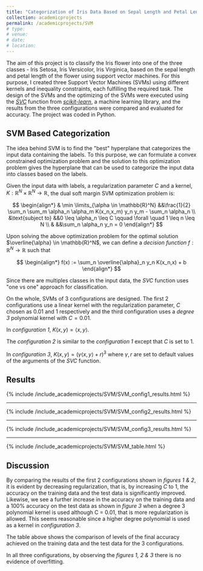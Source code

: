 ```yaml
---
title: "Categorization of Iris Data Based on Sepal Length and Petal Length Using Support Vector Machines"
collection: academicprojects
permalink: /academicprojects/SVM
# type: 
# venue: 
# date: 
# location: 
---
```

The aim of this project is to classify the Iris flower into one of the three classes - Iris Setosa, Iris Versicolor, Iris Virginica, based on the sepal length and petal length of the flower using support vector machines. For this purpose, I created three Support Vector Machines (SVMs) using different kernels and inequality constraints, each fulfilling the required task. The design of the SVMs and the optimizing of the SVMs were executed using the [*SVC*](https://scikit-learn.org/stable/modules/generated/sklearn.svm.SVC.html#sklearn.svm.SVC) function from [*scikit-learn*](https://scikit-learn.org/stable/index.html), a machine learning library, and the results from the three configurations were compared and evaluated for accuracy. The project was coded in Python.

<h2> SVM Based Categorization </h2>

The idea behind SVM is to find the "best" hyperplane that categorizes the input data containing the labels. To this purpose, we can formulate a convex constrained optimization problem and the solution to this optimization problem gives the hyperplane that can be used to categorize the input data into classes based on the labels.

Given the input data with labels, a regularization parameter *C* and a kernel, $K: \mathbb{R}^N \times \mathbb{R}^N \rightarrow \mathbb{R}$, the dual soft margin SVM optimization problem is:

$$
    \begin{align*}
            & \min \limits_{\alpha \in \mathbb{R}^N}  &&\frac{1}{2} \sum_n \sum_m \alpha_n \alpha_m K(x_n,x_m) y_n y_m - \sum_n \alpha_n  \\
            &\text{subject to} &&0 \leq \alpha_n \leq C \qquad \forall \quad 1 \leq n \leq N \\
            & &&\sum_n \alpha_n y_n = 0
    \end{align*}
$$ 

Upon solving the above optimization problem for the optimal solution $\overline{\alpha} \in \mathbb{R}^N$, we can define a *decision function* $f:\mathbb{R}^N \rightarrow \mathbb{R}$ such that

$$
    \begin{align*}
            f(x) := \sum_n \overline{\alpha}_n y_n K(x_n,x) + b
    \end{align*}
$$

Since there are multiples classes in the input data, the *SVC* function uses "one vs one" approach for classification.

On the whole, SVMs of 3 configurations   are designed. The first 2 configurations use a linear kernel with the regularization parameter, *C* chosen as 0.01 and 1 respectively and the third configuration uses a *degree 3* polynomial kernel with $C = 0.01.$

In *configuration 1*, $K(x,y) = \langle x,y \rangle$.

The *configuration 2* is similar to the *configuration 1* except that *C* is set to 1.  

In *configuration 3*, $K(x,y) = (\gamma \langle x,y \rangle + r)^3$ where $\gamma, r$ are set to default values of the arguments of the *SVC* function.

<h2> Results </h2>

{% include /include_academicprojects/SVM/SVM_config1_results.html %}
<hr>
{% include /include_academicprojects/SVM/SVM_config2_results.html %}
<hr>
{% include /include_academicprojects/SVM/SVM_config3_results.html %}
<hr>
{% include /include_academicprojects/SVM/SVM_table.html %}

<h2> Discussion </h2>

By comparing the results of the first 2 configurations shown in  *figures 1 & 2*, it is evident by decreasing regularization, that is, by increasing *C* to 1, the accuracy on the training data and the test data is significantly improved. Likewise, we see a further increase in the accuracy on the training data and a 100% accuracy on the test data as shown in  *figure 3* when a degree 3 polynomial kernel is used although C = 0.01, that is more regularization is allowed. This seems reasonable since a higher degree polynomial is used as a kernel in *configuration 3*.

The table above shows the comparison of levels of the final accuracy achieved on the training data and the test data for the 3 configurations. 

In all three configurations, by observing the *figures 1, 2 & 3*  there is no evidence of overfitting.